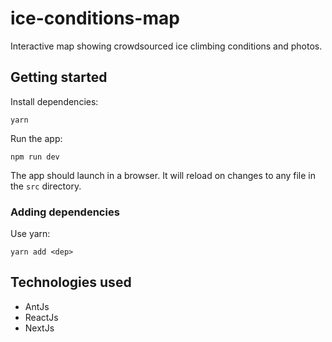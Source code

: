 # ice-conditions-map
Interactive map showing crowdsourced ice climbing conditions and photos.

## Getting started
Install dependencies:
```.env
yarn
```
Run the app:
```.env
npm run dev
```
The app should launch in a browser. It will reload on changes to any file in the `src` directory.

### Adding dependencies
Use yarn:
```.env
yarn add <dep>
```

## Technologies used
- AntJs
- ReactJs
- NextJs
